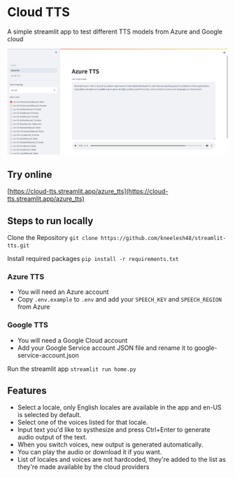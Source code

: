 # Cloud TTS

A simple streamlit app to test different TTS models from Azure and Google cloud

![Azure TTS](screenshots/Azure%20TTS.png)

## Try online

[https://cloud-tts.streamlit.app/azure_tts](https://cloud-tts.streamlit.app/azure_tts)

## Steps to run locally

Clone the Repository `git clone https://github.com/kneelesh48/streamlit-tts.git`

Install required packages `pip install -r requirements.txt`

### Azure TTS

* You will need an Azure account
* Copy `.env.example` to `.env` and add your `SPEECH_KEY` and `SPEECH_REGION` from Azure

### Google TTS

* You will need a Google Cloud account
* Add your Google Service account JSON file and rename it to google-service-account.json

Run the streamlit app `streamlit run home.py`

## Features

* Select a locale, only English locales are available in the app and en-US is selected by default.
* Select one of the voices listed for that locale.
* Input text you'd like to systhesize and press Ctrl+Enter to generate audio output of the text.
* When you switch voices, new output is generated automatically.
* You can play the audio or download it if you want.
* List of locales and voices are not hardcoded, they're added to the list as they're made available by the cloud providers
